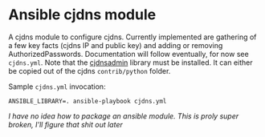 # Ansible cjdns module

A cjdns module to configure cjdns. Currently implemented are gathering of a few
key facts (cjdns IP and public key) and adding or removing AuthorizedPasswords.
Documentation will follow eventually, for now see `cjdns.yml`. Note that the
[cjdnsadmin](https://pypi.python.org/pypi/cjdnsadmin) library must be installed.
It can either be copied out of the cjdns `contrib/python` folder.

Sample `cjdns.yml` invocation:

    ANSIBLE_LIBRARY=. ansible-playbook cjdns.yml


*I have no idea how to package an ansible module. This is
proly super broken, I'll figure that shit out later*
